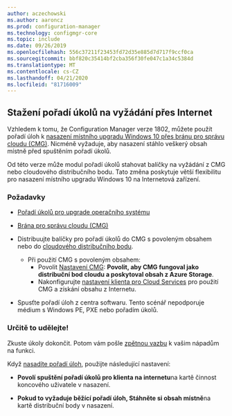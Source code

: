 ```yaml
---
author: aczechowski
ms.author: aaroncz
ms.prod: configuration-manager
ms.technology: configmgr-core
ms.topic: include
ms.date: 09/26/2019
ms.openlocfilehash: 556c37211f23453fd72d35e885d7d717f9ccf0ca
ms.sourcegitcommit: bbf820c35414bf2cba356f30fe047c1a34c5384d
ms.translationtype: MT
ms.contentlocale: cs-CZ
ms.lasthandoff: 04/21/2020
ms.locfileid: "81716009"
---
```

## <a name="task-sequence-download-on-demand-over-the-internet"></a><a name="bkmk_dodcmg"></a>Stažení pořadí úkolů na vyžádání přes Internet

<!--3601238-->
Vzhledem k tomu, že Configuration Manager verze 1802, můžete použít pořadí úloh k [nasazení místního upgradu Windows 10 přes bránu pro správu cloudu (CMG)](../../../../../osd/deploy-use/deploy-a-task-sequence.md#deploy-windows-10-in-place-upgrade-via-cmg). Nicméně vyžaduje, aby nasazení stáhlo veškerý obsah místně před spuštěním pořadí úkolů.

Od této verze může modul pořadí úkolů stahovat balíčky na vyžádání z CMG nebo cloudového distribučního bodu. Tato změna poskytuje větší flexibilitu pro nasazení místního upgradu Windows 10 na Internetová zařízení.

### <a name="prerequisites"></a>Požadavky

- [Pořadí úkolů pro upgrade operačního systému](../../../../../osd/deploy-use/create-a-task-sequence-to-upgrade-an-operating-system.md)

- [Brána pro správu cloudu (CMG)](../../../../clients/manage/cmg/setup-cloud-management-gateway.md)

- Distribuujte balíčky pro pořadí úkolů do CMG s povoleným obsahem nebo do [cloudového distribučního bodu](../../../../plan-design/hierarchy/use-a-cloud-based-distribution-point.md).

  - Při použití CMG s povoleným obsahem:
    - Povolit [Nastavení CMG](../../../../clients/manage/cmg/setup-cloud-management-gateway.md#settings): **Povolit, aby CMG fungoval jako distribuční bod cloudu a poskytoval obsah z Azure Storage**.
    - Nakonfigurujte [nastavení klienta pro Cloud Services](../../../../clients/deploy/about-client-settings.md#cloud-services) pro použití CMG a získání obsahu z Internetu.

- Spusťte pořadí úloh z centra softwaru. Tento scénář nepodporuje médium s Windows PE, PXE nebo pořadím úkolů.

### <a name="try-it-out"></a>Určitě to udělejte!

Zkuste úkoly dokončit. Potom vám pošle [zpětnou vazbu](../../../../understand/find-help.md#product-feedback) k vašim nápadům na funkci.

Když [nasadíte pořadí úloh](../../../../../osd/deploy-use/deploy-a-task-sequence.md), použijte následující nastavení:

- **Povolí spuštění pořadí úkolů pro klienta na internetu**na kartě činnost koncového uživatele v nasazení.

- **Pokud to vyžaduje běžící pořadí úloh, Stáhněte si obsah místně**na kartě distribuční body v nasazení.